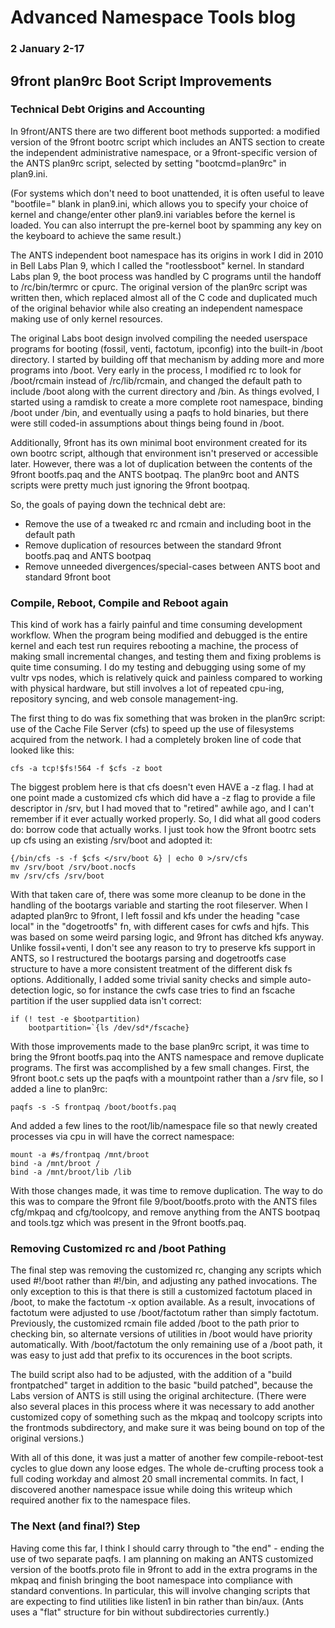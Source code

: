 # Advanced Namespace Tools blog
### 2 January 2-17

## 9front plan9rc Boot Script Improvements

### Technical Debt Origins and Accounting

In 9front/ANTS there are two different boot methods supported: a modified version of the 9front bootrc script which includes an ANTS section to create the independent administrative namespace, or a 9front-specific version of the ANTS plan9rc script, selected by setting "bootcmd=plan9rc" in plan9.ini. 

(For systems which don't need to boot unattended, it is often useful to leave "bootfile=" blank in plan9.ini, which allows you to specify your choice of kernel and change/enter other plan9.ini variables before the kernel is loaded. You can also interrupt the pre-kernel boot by spamming any key on the keyboard to achieve the same result.)

The ANTS independent boot namespace has its origins in work I did in 2010 in Bell Labs Plan 9, which I called the "rootlessboot" kernel. In standard Labs plan 9, the boot process was handled by C programs until the handoff to /rc/bin/termrc or cpurc. The original version of the plan9rc script was written then, which replaced almost all of the C code and duplicated much of the original behavior while also creating an independent namespace making use of only kernel resources.

The original Labs boot design involved compiling the needed userspace programs for booting (fossil, venti, factotum, ipconfig) into the built-in /boot directory. I started by building off that mechanism by adding more and more programs into /boot. Very early in the process, I modified rc to look for /boot/rcmain instead of /rc/lib/rcmain, and changed the default path to include /boot along with the current directory and /bin. As things evolved, I started using a ramdisk to create a more complete root namespace, binding /boot under /bin, and eventually using a paqfs to hold binaries, but there were still coded-in assumptions about things being found in /boot.

Additionally, 9front has its own minimal boot environment created for its own bootrc script, although that environment isn't preserved or accessible later. However, there was a lot of duplication between the contents of the 9front bootfs.paq and the ANTS bootpaq. The plan9rc boot and ANTS scripts were pretty much just ignoring the 9front bootpaq.

So, the goals of paying down the technical debt are:

* Remove the use of a tweaked rc and rcmain and including boot in the default path
* Remove duplication of resources between the standard 9front bootfs.paq and ANTS bootpaq
* Remove unneeded divergences/special-cases between ANTS boot and standard 9front boot

### Compile, Reboot, Compile and Reboot again

This kind of work has a fairly painful and time consuming development workflow. When the program being modified and debugged is the entire kernel and each test run requires rebooting a machine, the process of making small incremental changes, and testing them and fixing problems is quite time consuming. I do my testing and debugging using some of my vultr vps nodes, which is relatively quick and painless compared to working with physical hardware, but still involves a lot of repeated cpu-ing, repository syncing, and web console management-ing. 

The first thing to do was fix something that was broken in the plan9rc script: use of the Cache File Server (cfs) to speed up the use of filesystems acquired from the network. I had a completely broken line of code that looked like this:

	cfs -a tcp!$fs!564 -f $cfs -z boot

The biggest problem here is that cfs doesn't even HAVE a -z flag. I had at one point made a customized cfs which did have a -z flag to provide a file descriptor in /srv, but I had moved that to "retired" awhile ago, and I can't remember if it ever actually worked properly. So, I did what all good coders do: borrow code that actually works. I just took how the 9front bootrc sets up cfs using an existing /srv/boot and adopted it:

	{/bin/cfs -s -f $cfs </srv/boot &} | echo 0 >/srv/cfs
	mv /srv/boot /srv/boot.nocfs
	mv /srv/cfs /srv/boot

With that taken care of, there was some more cleanup to be done in the handling of the bootargs variable and starting the root fileserver. When I adapted plan9rc to 9front, I left fossil and kfs under the heading "case local" in the "dogetrootfs" fn, with different cases for cwfs and hjfs. This was based on some weird parsing logic, and 9front has ditched kfs anyway. Unlike fossil+venti, I don't see any reason to try to preserve kfs support in ANTS, so I restructured the bootargs parsing and dogetrootfs case structure to have a more consistent treatment of the different disk fs options. Additionally, I added some trivial sanity checks and simple auto-detection logic, so for instance the cwfs case tries to find an fscache partition if the user supplied data isn't correct:

	if (! test -e $bootpartition)
		bootpartition=`{ls /dev/sd*/fscache}

With those improvements made to the base plan9rc script, it was time to bring the 9front bootfs.paq into the ANTS namespace and remove duplicate programs. The first was accomplished by a few small changes. First, the 9front boot.c sets up the paqfs with a mountpoint rather than a /srv file, so I added a line to plan9rc:

	paqfs -s -S frontpaq /boot/bootfs.paq

And added a few lines to the root/lib/namespace file so that newly created processes via cpu in will have the correct namespace:

	mount -a #s/frontpaq /mnt/broot
	bind -a /mnt/broot /
	bind -a /mnt/broot/lib /lib

With those changes made, it was time to remove duplication. The way to do this was to compare the 9front file 9/boot/bootfs.proto with the ANTS files cfg/mkpaq and cfg/toolcopy, and remove anything from the ANTS bootpaq and tools.tgz which was present in the 9front bootfs.paq.

### Removing Customized rc and /boot Pathing

The final step was removing the customized rc, changing any scripts which used #!/boot rather than #!/bin, and adjusting any pathed invocations. The only exception to this is that there is still a customized factotum placed in /boot, to make the factotum -x option available. As a result, invocations of factotum were adjusted to use /boot/factotum rather than simply factotum. Previously, the customized rcmain file added /boot to the path prior to checking bin, so alternate versions of utilities in /boot would have priority automatically. With /boot/factotum the only remaining use of a /boot path, it was easy to just add that prefix to its occurences in the boot scripts.

The build script also had to be adjusted, with the addition of a "build frontpatched" target in addition to the basic "build patched", because the Labs version of ANTS is still using the original architecture. (There were also several places in this process where it was necessary to add another customized copy of something such as the mkpaq and toolcopy scripts into the frontmods subdirectory, and make sure it was being bound on top of the original versions.) 

With all of this done, it was just a matter of another few compile-reboot-test cycles to glue down any loose edges. The whole de-crufting process took a full coding workday and almost 20 small incremental commits. In fact, I discovered another namespace issue while doing this writeup which required another fix to the namespace files.

### The Next (and final?) Step

Having come this far, I think I should carry through to "the end" - ending the use of two separate paqfs. I am planning on making an ANTS customized version of the bootfs.proto file in 9front to add in the extra programs in the mkpaq and finish bringing the boot namespace into compliance with standard conventions. In particular, this will involve changing scripts that are expecting to find utilities like listen1 in bin rather than bin/aux. (Ants uses a "flat" structure for bin without subdirectories currently.)

